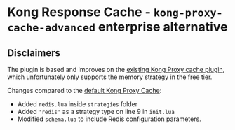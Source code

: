 # Kong Response Cache - `kong-proxy-cache-advanced` enterprise alternative

## Disclaimers

The plugin is based and improves on the [existing Kong Proxy cache plugin](https://github.com/Kong/kong/tree/master/kong/plugins/proxy-cache), which unfortunately only supports the memory strategy in the free tier.

Changes compared to the [default Kong Proxy Cache](https://github.com/Kong/kong/tree/master/kong/plugins/proxy-cache):

- Added `redis.lua` inside `strategies` folder
- Added `'redis'` as a strategy type on line 9 in `init.lua`
- Modified `schema.lua` to include Redis configuration parameters.
